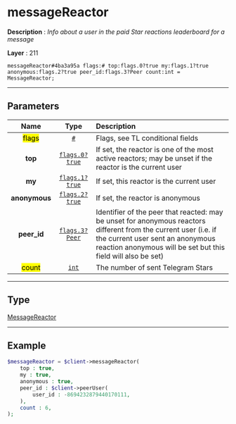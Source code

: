 # messageReactor

**Description** : *Info about a user in the paid Star reactions leaderboard for a message*

**Layer** : 211

```tl
messageReactor#4ba3a95a flags:# top:flags.0?true my:flags.1?true anonymous:flags.2?true peer_id:flags.3?Peer count:int = MessageReactor;
```

---

## Parameters

| Name | Type | Description |
| :---: | :---: | :--- |
| <mark>flags</mark> | [`#`](type/#) | Flags, see TL conditional fields |
| **top** | [`flags.0?true`](type/true) | If set, the reactor is one of the most active reactors; may be unset if the reactor is the current user |
| **my** | [`flags.1?true`](type/true) | If set, this reactor is the current user |
| **anonymous** | [`flags.2?true`](type/true) | If set, the reactor is anonymous |
| **peer_id** | [`flags.3?Peer`](type/Peer) | Identifier of the peer that reacted: may be unset for anonymous reactors different from the current user (i.e. if the current user sent an anonymous reaction anonymous will be set but this field will also be set) |
| <mark>count</mark> | [`int`](type/int) | The number of sent Telegram Stars |

---

## Type

[MessageReactor](type/MessageReactor)

---

## Example

```php
$messageReactor = $client->messageReactor(
	top : true,
	my : true,
	anonymous : true,
	peer_id : $client->peerUser(
		user_id : -8694232879440170111,
	),
	count : 6,
);
```